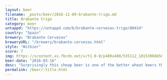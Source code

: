 ```yaml
---
layout: beer
filename: _posts/beer/2016-11-09-brabante-trigo.md
title: Brabante trigo
category: beer
untappd: "https://untappd.com/b/brabante-cervezas-trigo/80414"
country: "Spain"
brewery: "Brabante Cervezas"
breweryURL: "/brewery/brabante-cervezas.html"
style: "Witbier"
score: 7
img: https://scontent.xx.fbcdn.net/v/t1.0-0/p480x480/535112_10153966650528745_107085668519640662_n.jpg?oh=fa737625a6d82ee16766b53e3df1d300&oe=59C5C0E7
beer-date: "2016-03-16"
desc: "Surprisingly this cheap beer is one of the better wheat beers that I’ve had. The tang is really well balanced. That said it is a bit light on flavour"
permalink: /beer/:title.html
---
```

